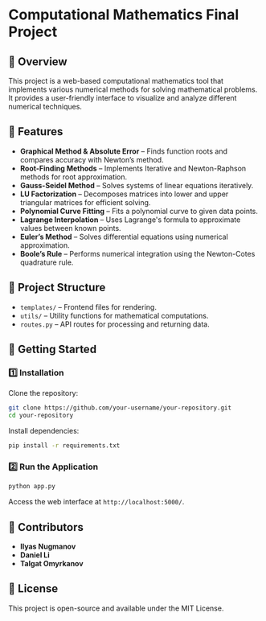 # **Computational Mathematics Final Project**

## 📌 Overview
This project is a web-based computational mathematics tool that implements various numerical methods for solving mathematical problems. It provides a user-friendly interface to visualize and analyze different numerical techniques.

## 🔧 Features
- **Graphical Method & Absolute Error** – Finds function roots and compares accuracy with Newton’s method.
- **Root-Finding Methods** – Implements Iterative and Newton-Raphson methods for root approximation.
- **Gauss-Seidel Method** – Solves systems of linear equations iteratively.
- **LU Factorization** – Decomposes matrices into lower and upper triangular matrices for efficient solving.
- **Polynomial Curve Fitting** – Fits a polynomial curve to given data points.
- **Lagrange Interpolation** – Uses Lagrange's formula to approximate values between known points.
- **Euler’s Method** – Solves differential equations using numerical approximation.
- **Boole’s Rule** – Performs numerical integration using the Newton-Cotes quadrature rule.

## 📁 Project Structure
- `templates/` – Frontend files for rendering.
- `utils/` – Utility functions for mathematical computations.
- `routes.py` – API routes for processing and returning data.

## 🚀 Getting Started

### 1️⃣ Installation
Clone the repository:
```bash
git clone https://github.com/your-username/your-repository.git
cd your-repository
```
Install dependencies:
```bash
pip install -r requirements.txt
```

### 2️⃣ Run the Application
```bash
python app.py
```
Access the web interface at `http://localhost:5000/`.

## 👥 Contributors
- **Ilyas Nugmanov**
- **Daniel Li**
- **Talgat Omyrkanov**

## 📜 License
This project is open-source and available under the MIT License.

